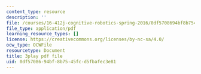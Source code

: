 ```yaml
---
content_type: resource
description: ''
file: /courses/16-412j-cognitive-robotics-spring-2016/0df5708694bf8b7545fcd5fbafec3e81_0wxS1iBHG9U.pdf
file_type: application/pdf
learning_resource_types: []
license: https://creativecommons.org/licenses/by-nc-sa/4.0/
ocw_type: OCWFile
resourcetype: Document
title: 3play pdf file
uid: 0df57086-94bf-8b75-45fc-d5fbafec3e81
---
```

